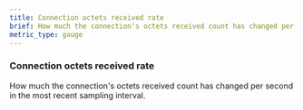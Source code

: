 ```yaml
---
title: Connection octets received rate
brief: How much the connection's octets received count has changed per second in the most recent sampling interval.
metric_type: gauge
---
```

### Connection octets received rate

How much the connection's octets received count has changed per second in the most recent sampling interval.
